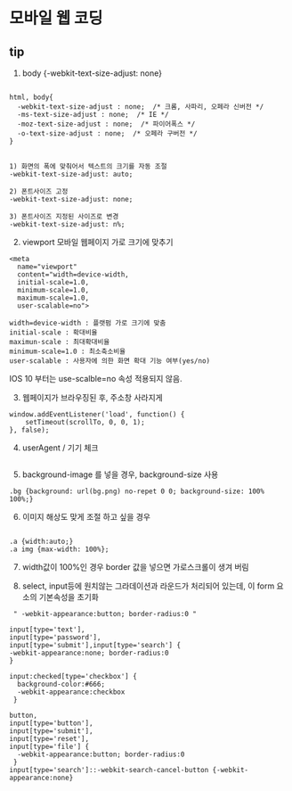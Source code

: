 # 모바일 웹 코딩

## tip 

1. body {-webkit-text-size-adjust: none}

```

html, body{
  -webkit-text-size-adjust : none;  /* 크롬, 사파리, 오페라 신버전 */
  -ms-text-size-adjust : none;  /* IE */
  -moz-text-size-adjust : none;  /* 파이어폭스 */
  -o-text-size-adjust : none;  /* 오페라 구버전 */
}
 
 
1) 화면의 폭에 맞춰어서 텍스트의 크기를 자동 조절
-webkit-text-size-adjust: auto; 

2) 폰트사이즈 고정
-webkit-text-size-adjust: none;

3) 폰트사이즈 지정된 사이즈로 변경 
-webkit-text-size-adjust: n%; 

```


2. viewport 모바일 웹페이지 가로 크기에 맞추기 

```
<meta 
  name="viewport" 
  content="width=device-width,
  initial-scale=1.0,
  minimum-scale=1.0,
  maximum-scale=1.0,
  user-scalable=no"> 
  
width=device-width : 플랫펌 가로 크기에 맞춤
initial-scale : 확대비율
maximun-scale : 최대확대비율
minimum-scale=1.0 : 최소축소비율
user-scalable : 사용자에 의한 화면 확대 기능 여부(yes/no)

```

IOS 10 부터는 use-scalble=no 속성 적용되지 않음. 

3. 웹페이지가 브라우징된 후, 주소창 사라지게 

```
window.addEventListener('load', function() {
    setTimeout(scrollTo, 0, 0, 1);
}, false);

```

4. userAgent / 기기 체크 

```

```

5. background-image 를 넣을 경우, background-size 사용 

```
.bg {background: url(bg.png) no-repet 0 0; background-size: 100% 100%;}

```

6. 이미지 해상도 맞게 조절 하고 싶을 경우 

```

.a {width:auto;}
.a img {max-width: 100%};

```

7. width값이 100%인 경우 border 값을 넣으면 가로스크롤이 생겨 버림 

8. select, input등에 원치않는 그라데이션과 라운드가 처리되어 있는데, 이 form 요소의 기본속성을 초기화

```
 " -webkit-appearance:button; border-radius:0 "

input[type='text'],
input[type='password'],
input[type='submit'],input[type='search'] {
-webkit-appearance:none; border-radius:0
}

input:checked[type='checkbox'] {
  background-color:#666; 
  -webkit-appearance:checkbox
 }

button,
input[type='button'],
input[type='submit'],
input[type='reset'],
input[type='file'] {
  -webkit-appearance:button; border-radius:0
 }
input[type='search']::-webkit-search-cancel-button {-webkit-appearance:none}


```


